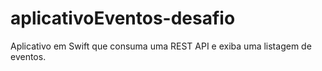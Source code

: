 # aplicativoEventos-desafio
Aplicativo em Swift que consuma uma REST API e exiba uma listagem de eventos. 
